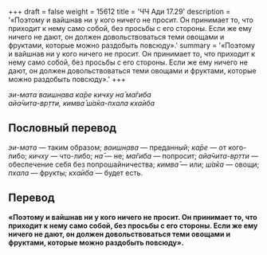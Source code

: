 +++
draft = false
weight = 15612
title = 'ЧЧ Ади 17.29'
description = '«Поэтому и вайшнав ни у кого ничего не просит. Он принимает то, что приходит к нему само собой, без просьбы с его стороны. Если же ему ничего не дают, он должен довольствоваться теми овощами и фруктами, которые можно раздобыть повсюду».'
summary = '«Поэтому и вайшнав ни у кого ничего не просит. Он принимает то, что приходит к нему само собой, без просьбы с его стороны. Если же ему ничего не дают, он должен довольствоваться теми овощами и фруктами, которые можно раздобыть повсюду».'
+++

_эи-мата ваишн̣ава ка̄ре кичху на̄ ма̄гиба  
айа̄чита-вр̣тти, кимва̄ ш́а̄ка-пхала кха̄иба_

## Пословный перевод

_эи_\-_мата_ — таким образом; _ваишн̣ава_ — преданный; _ка̄ре_ — от кого-либо; _кичху_ — что-либо; _на̄_ — не; _ма̄гиба_ — попросит; _айа̄чита_\-_вр̣тти_ — обеспечение себя без попрошайничества; _кимва̄_ — или; _ш́а̄ка_ — овощи; _пхала_ — фрукты; _кха̄иба_ — будет есть.

## Перевод

**«Поэтому и вайшнав ни у кого ничего не просит. Он принимает то, что приходит к нему само собой, без просьбы с его стороны. Если же ему ничего не дают, он должен довольствоваться теми овощами и фруктами, которые можно раздобыть повсюду».**
